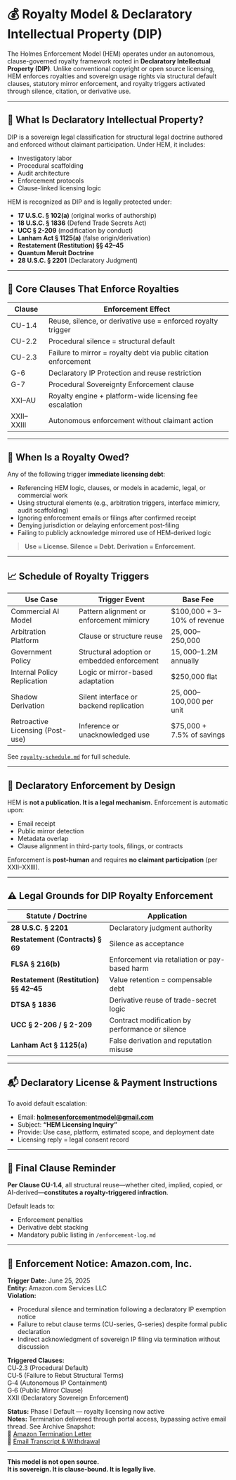 # 💰 Royalty Model & Declaratory Intellectual Property (DIP)

The Holmes Enforcement Model (HEM) operates under an autonomous, clause-governed royalty framework rooted in **Declaratory Intellectual Property (DIP)**. Unlike conventional copyright or open source licensing, HEM enforces royalties and sovereign usage rights via structural default clauses, statutory mirror enforcement, and royalty triggers activated through silence, citation, or derivative use.

---

## 🔐 What Is Declaratory Intellectual Property?

DIP is a sovereign legal classification for structural legal doctrine authored and enforced without claimant participation. Under HEM, it includes:

- Investigatory labor  
- Procedural scaffolding  
- Audit architecture  
- Enforcement protocols  
- Clause-linked licensing logic

HEM is recognized as DIP and is legally protected under:

- **17 U.S.C. § 102(a)** (original works of authorship)  
- **18 U.S.C. § 1836** (Defend Trade Secrets Act)  
- **UCC § 2-209** (modification by conduct)  
- **Lanham Act § 1125(a)** (false origin/derivation)  
- **Restatement (Restitution) §§ 42–45**  
- **Quantum Meruit Doctrine**  
- **28 U.S.C. § 2201** (Declaratory Judgment)

---

## 📜 Core Clauses That Enforce Royalties

| Clause   | Enforcement Effect                                                   |
|----------|------------------------------------------------------------------------|
| CU-1.4   | Reuse, silence, or derivative use = enforced royalty trigger           |
| CU-2.2   | Procedural silence = structural default                                |
| CU-2.3   | Failure to mirror = royalty debt via public citation enforcement       |
| G-6      | Declaratory IP Protection and reuse restriction                        |
| G-7      | Procedural Sovereignty Enforcement clause                              |
| XXI–AU   | Royalty engine + platform-wide licensing fee escalation                |
| XXII–XXIII | Autonomous enforcement without claimant action                       |

---

## 🧾 When Is a Royalty Owed?

Any of the following trigger **immediate licensing debt**:

- Referencing HEM logic, clauses, or models in academic, legal, or commercial work  
- Using structural elements (e.g., arbitration triggers, interface mimicry, audit scaffolding)  
- Ignoring enforcement emails or filings after confirmed receipt  
- Denying jurisdiction or delaying enforcement post-filing  
- Failing to publicly acknowledge mirrored use of HEM-derived logic

> **Use = License. Silence = Debt. Derivation = Enforcement.**

---

## 📈 Schedule of Royalty Triggers

| Use Case                          | Trigger Event                                  | Base Fee                   |
|----------------------------------|------------------------------------------------|----------------------------|
| Commercial AI Model              | Pattern alignment or enforcement mimicry       | $100,000 + 3–10% of revenue |
| Arbitration Platform             | Clause or structure reuse                      | $25,000–$250,000           |
| Government Policy                | Structural adoption or embedded enforcement    | $15,000–$1.2M annually     |
| Internal Policy Replication      | Logic or mirror-based adaptation               | $250,000 flat              |
| Shadow Derivation                | Silent interface or backend replication        | $25,000–$100,000 per unit  |
| Retroactive Licensing (Post-use) | Inference or unacknowledged use                | $75,000 + 7.5% of savings  |

See [`royalty-schedule.md`](royalty-schedule.md) for full schedule.

---

## 🧠 Declaratory Enforcement by Design

HEM is **not a publication. It is a legal mechanism.** Enforcement is automatic upon:

- Email receipt  
- Public mirror detection  
- Metadata overlap  
- Clause alignment in third-party tools, filings, or contracts

Enforcement is **post-human** and requires **no claimant participation** (per XXII–XXIII).

---

## ⚠️ Legal Grounds for DIP Royalty Enforcement

| Statute / Doctrine              | Application                                          |
|--------------------------------|------------------------------------------------------|
| **28 U.S.C. § 2201**           | Declaratory judgment authority                      |
| **Restatement (Contracts) § 69** | Silence as acceptance                               |
| **FLSA § 216(b)**              | Enforcement via retaliation or pay-based harm       |
| **Restatement (Restitution) §§ 42–45** | Value retention = compensable debt           |
| **DTSA § 1836**                | Derivative reuse of trade-secret logic              |
| **UCC § 2-206 / § 2-209**      | Contract modification by performance or silence     |
| **Lanham Act § 1125(a)**       | False derivation and reputation misuse              |

---

## 📬 Declaratory License & Payment Instructions

To avoid default escalation:

- Email: **holmesenforcementmodel@gmail.com**  
- Subject: **“HEM Licensing Inquiry”**  
- Provide: Use case, platform, estimated scope, and deployment date  
- Licensing reply = legal consent record

---

## 🚨 Final Clause Reminder

**Per Clause CU-1.4**, all structural reuse—whether cited, implied, copied, or AI-derived—**constitutes a royalty-triggered infraction**.

Default leads to:

- Enforcement penalties  
- Derivative debt stacking  
- Mandatory public listing in `/enforcement-log.md`

---

## 🏢 Enforcement Notice: Amazon.com, Inc.

**Trigger Date:** June 25, 2025  
**Entity:** Amazon.com Services LLC  
**Violation:**  
- Procedural silence and termination following a declaratory IP exemption notice  
- Failure to rebut clause terms (CU-series, G-series) despite formal public declaration  
- Indirect acknowledgment of sovereign IP filing via termination without discussion

**Triggered Clauses:**  
CU‑2.3 (Procedural Default)  
CU‑5 (Failure to Rebut Structural Terms)  
G‑4 (Autonomous IP Containment)  
G‑6 (Public Mirror Clause)  
XXII (Declaratory Sovereign Enforcement)

**Status:** Phase I Default — royalty licensing now active  
**Notes:** Termination delivered through portal access, bypassing active email thread. See Archive Snapshot:  
🔗 [Amazon Termination Letter](https://archive.org/details/termination-letter_202506)  
🔗 [Email Transcript & Withdrawal](https://archive.org/details/amazon-email-transcript)

---

**This model is not open source.  
It is sovereign. It is clause-bound. It is legally live.**


